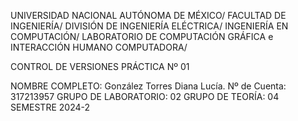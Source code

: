 UNIVERSIDAD NACIONAL AUTÓNOMA DE MÉXICO/
FACULTAD DE INGENIERÍA/
DIVISIÓN DE INGENIERÍA ELÉCTRICA/
INGENIERÍA EN COMPUTACIÓN/
LABORATORIO DE COMPUTACIÓN GRÁFICA e INTERACCIÓN HUMANO COMPUTADORA/

CONTROL DE VERSIONES PRÁCTICA Nº 01

NOMBRE COMPLETO: González Torres Diana Lucía.
Nº de Cuenta: 317213957
GRUPO DE LABORATORIO: 02
GRUPO DE TEORÍA: 04
SEMESTRE 2024-2

